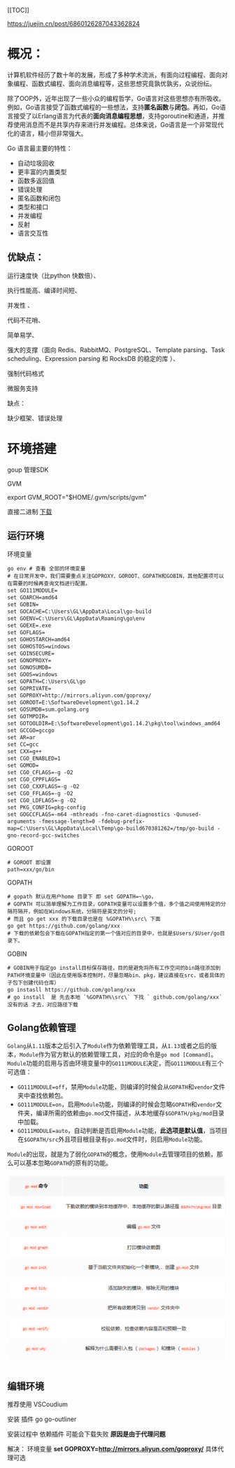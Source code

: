 [[TOC]]

https://juejin.cn/post/6860126287043362824

# 概况：

计算机软件经历了数十年的发展，形成了多种学术流派，有面向过程编程、面向对象编程、函数式编程、面向消息编程等，这些思想究竟孰优孰劣，众说纷纭。

除了OOP外，近年出现了一些小众的编程哲学，Go语言对这些思想亦有所吸收。例如，Go语言接受了函数式编程的一些想法，支持**匿名函数**与**闭包**。再如，Go语言接受了以Erlang语言为代表的**面向消息编程思想**，支持goroutine和通道，并推荐使用消息而不是共享内存来进行并发编程。总体来说，Go语言是一个非常现代化的语言，精小但非常强大。

Go 语言最主要的特性：

- 自动垃圾回收 
- 更丰富的内置类型 
- 函数多返回值 
- 错误处理 
- 匿名函数和闭包 
- 类型和接口 
- 并发编程 
- 反射 
- 语言交互性

## 优缺点：

运行速度快（比python 快数倍）、

执行性能高、编译时间短、

并发性 、

代码不花哨、

简单易学、

强大的支撑（面向  Redis、RabbitMQ、PostgreSQL、Template parsing、Task scheduling、Expression parsing 和  RocksDB 的稳定的库 ）、

强制代码格式

微服务支持

缺点：

缺少框架、错误处理

# 环境搭建

goup 管理SDK

GVM

export GVM_ROOT="$HOME/.gvm/scripts/gvm"

直接二进制 [下载](https://studygolang.com/dl) 
## 运行环境


环境变量 

```shell
go env # 查看 全部的环境变量
# 在日常开发中，我们需要重点关注GOPROXY、GOROOT、GOPATH和GOBIN，其他配置项可以在需要的时候再查询文档进行配置。
set GO111MODULE=
set GOARCH=amd64
set GOBIN=
set GOCACHE=C:\Users\GL\AppData\Local\go-build
set GOENV=C:\Users\GL\AppData\Roaming\go\env
set GOEXE=.exe
set GOFLAGS=
set GOHOSTARCH=amd64
set GOHOSTOS=windows
set GOINSECURE=
set GONOPROXY=
set GONOSUMDB=
set GOOS=windows
set GOPATH=C:\Users\GL\go
set GOPRIVATE=
set GOPROXY=http://mirrors.aliyun.com/goproxy/
set GOROOT=E:\SoftwareDevelopment\go1.14.2
set GOSUMDB=sum.golang.org
set GOTMPDIR=
set GOTOOLDIR=E:\SoftwareDevelopment\go1.14.2\pkg\tool\windows_amd64
set GCCGO=gccgo
set AR=ar
set CC=gcc
set CXX=g++
set CGO_ENABLED=1
set GOMOD=
set CGO_CFLAGS=-g -O2
set CGO_CPPFLAGS=
set CGO_CXXFLAGS=-g -O2
set CGO_FFLAGS=-g -O2
set CGO_LDFLAGS=-g -O2
set PKG_CONFIG=pkg-config
set GOGCCFLAGS=-m64 -mthreads -fno-caret-diagnostics -Qunused-arguments -fmessage-length=0 -fdebug-prefix-map=C:\Users\GL\AppData\Local\Temp\go-build670381262=/tmp/go-build -gno-record-gcc-switches
```

GOROOT

```shell
# GOROOT 即设置 
path=xxx/go/bin
```

GOPATH

```shell
# gopath 默认在用户home 目录下 即 set GOPATH=~\go，
# GOPATH 可以简单理解为工作目录，GOPATH变量可以设置多个值，多个值之间使用特定的分隔符隔开，例如在Windows系统，分隔符是英文的分号;
# 而且 go get xxx 的下载目录也是在 %GOPATH%\src\ 下面
go get https://github.com/golang/xxx
# 下载的依赖包会下载在GOPATH指定的第一个值对应的目录中，也就是$Users/$User/go目录下。
```

GOBIN

```shell
# GOBIN用于指定go install目标保存路径，目的是避免将所有工作空间的bin路径添加到PATH环境变量中（因此在使用版本控制时，尽量忽略bin、pkg，建议直接在src，或者具体的子包下创建代码仓库）
go instasll https://github.com/golang/xxx
# go install  是 先去本地 `%GOPATH%\src\` 下找 ` github.com/golang/xxx` 没有的话 才去，对应路径下载
```

## Golang依赖管理

`Golang`从`1.11`版本之后引入了`Module`作为依赖管理工具，从`1.13`或者之后的版本，`Module`作为官方默认的依赖管理工具，对应的命令是`go mod [Command]`。`Module`功能的启用与否由环境变量中的`GO111MODULE`决定，而`GO111MODULE`有三个可选值：

- `GO111MODULE=off`，禁用`Module`功能，则编译的时候会从`GOPATH`和`vendor`文件夹中查找依赖包。
- `GO111MODULE=on`，启用`Module`功能，则编译的时候会忽略`GOPATH`和`vendor`文件夹，编译所需的依赖由`go.mod`文件描述，从本地缓存`$GOPATH/pkg/mod`目录中加载。
- `GO111MODULE=auto`，自动判断是否启用`Module`功能，**此选项是默认值**，当项目在`$GOPATH/src`外且项目根目录有`go.mod`文件时，则启用`Module`功能。

`Module`的出现，就是为了弱化`GOPATH`的概念，使用`Module`去管理项目的依赖，那么可以基本忽略`GOPATH`的原有的功能。

![image-20200826235730648](assets/image-20200826235730648.png)

## 编辑环境

推荐使用 VSCoudium

安装 插件 go go-outliner

安装过程中 依赖插件 可能会下载失败 **原因是由于代理问题**

解决： 环境变量 **set GOPROXY=http://mirrors.aliyun.com/goproxy/**   具体代理可选